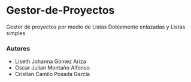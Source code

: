 # Gestor-de-Proyectos
Gestor de proyectos por medio de Listas Doblemente enlazadas y Listas simples
### Autores
- Liseth Johanna Gomez Ariza
- Oscar Julian Montaño Alfonso
- Cristian Camilo Posada García
